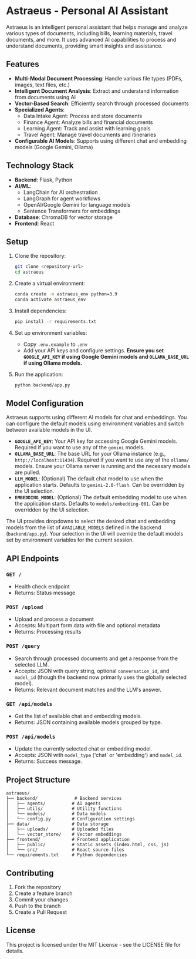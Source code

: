 # Astraeus - Personal AI Assistant

Astraeus is an intelligent personal assistant that helps manage and analyze various types of documents, including bills, learning materials, travel documents, and more. It uses advanced AI capabilities to process and understand documents, providing smart insights and assistance.

## Features

- **Multi-Modal Document Processing**: Handle various file types (PDFs, images, text files, etc.)
- **Intelligent Document Analysis**: Extract and understand information from documents using AI
- **Vector-Based Search**: Efficiently search through processed documents
- **Specialized Agents**: 
  - Data Intake Agent: Process and store documents
  - Finance Agent: Analyze bills and financial documents
  - Learning Agent: Track and assist with learning goals
  - Travel Agent: Manage travel documents and itineraries
- **Configurable AI Models**: Supports using different chat and embedding models (Google Gemini, Ollama)

## Technology Stack

- **Backend**: Flask, Python
- **AI/ML**: 
  - LangChain for AI orchestration
  - LangGraph for agent workflows
  - OpenAI/Google Gemini for language models
  - Sentence Transformers for embeddings
- **Database**: ChromaDB for vector storage
- **Frontend**: React

## Setup

1. Clone the repository:
   ```bash
   git clone <repository-url>
   cd astraeus
   ```

2. Create a virtual environment:
   ```bash
   conda create -n astraeus_env python=3.9
   conda activate astraeus_env
   ```

3. Install dependencies:
   ```bash
   pip install -r requirements.txt
   ```

4. Set up environment variables:
   - Copy `.env.example` to `.env`
   - Add your API keys and configure settings. **Ensure you set `GOOGLE_API_KEY` if using Google Gemini models and `OLLAMA_BASE_URL` if using Ollama models.**

5. Run the application:
   ```bash
   python backend/app.py
   ```

## Model Configuration

Astraeus supports using different AI models for chat and embeddings. You can configure the default models using environment variables and switch between available models in the UI.

-   **`GOOGLE_API_KEY`**: Your API key for accessing Google Gemini models. Required if you want to use any of the `gemini` models.
-   **`OLLAMA_BASE_URL`**: The base URL for your Ollama instance (e.g., `http://localhost:11434`). Required if you want to use any of the `ollama/` models. Ensure your Ollama server is running and the necessary models are pulled.
-   **`LLM_MODEL`**: (Optional) The default chat model to use when the application starts. Defaults to `gemini-2.0-flash`. Can be overridden by the UI selection.
-   **`EMBEDDING_MODEL`**: (Optional) The default embedding model to use when the application starts. Defaults to `models/embedding-001`. Can be overridden by the UI selection.

The UI provides dropdowns to select the desired chat and embedding models from the list of `AVAILABLE_MODELS` defined in the backend (`backend/app.py`). Your selection in the UI will override the default models set by environment variables for the current session.

## API Endpoints

### `GET /`
- Health check endpoint
- Returns: Status message

### `POST /upload`
- Upload and process a document
- Accepts: Multipart form data with file and optional metadata
- Returns: Processing results

### `POST /query`
- Search through processed documents and get a response from the selected LLM.
- Accepts: JSON with query string, optional `conversation_id`, and `model_id` (though the backend now primarily uses the globally selected model).
- Returns: Relevant document matches and the LLM's answer.

### `GET /api/models`
- Get the list of available chat and embedding models.
- Returns: JSON containing available models grouped by type.

### `POST /api/models`
- Update the currently selected chat or embedding model.
- Accepts: JSON with `model_type` ('chat' or 'embedding') and `model_id`.
- Returns: Success message.

## Project Structure

```
astraeus/
├── backend/              # Backend services
│   ├── agents/          # AI agents
│   ├── utils/           # Utility functions
│   └── models/          # Data models
│   └── config.py        # Configuration settings
├── data/                # Data storage
│   ├── uploads/         # Uploaded files
│   └── vector_store/    # Vector embeddings
├── frontend/            # Frontend application
│   ├── public/          # Static assets (index.html, css, js)
│   └── src/             # React source files
└── requirements.txt     # Python dependencies
```

## Contributing

1. Fork the repository
2. Create a feature branch
3. Commit your changes
4. Push to the branch
5. Create a Pull Request

## License

This project is licensed under the MIT License - see the LICENSE file for details. 